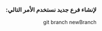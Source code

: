 
<div dir = rtl > 
  
   <h3>‏لإنشاء فرع جديد نستخدم الأمر التالي:
 </h3>
   <p> git branch newBranch
  </p>


  </dir >
